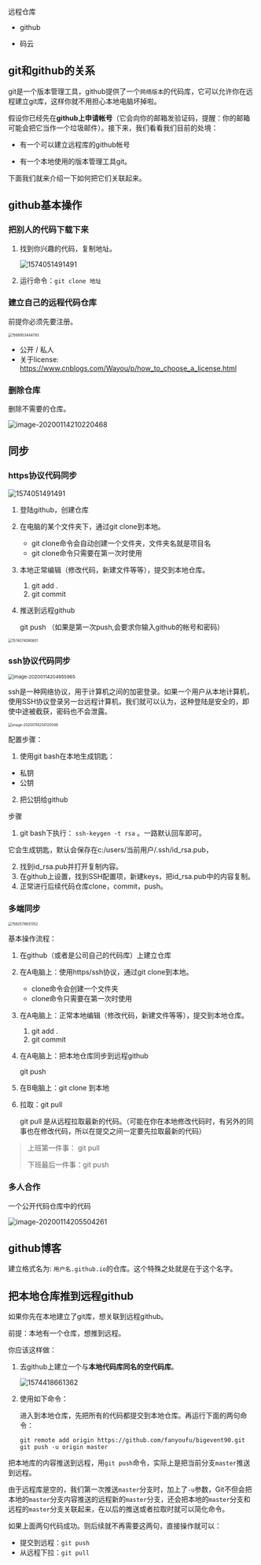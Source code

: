 远程仓库

- github

- 码云



## git和github的关系

git是一个版本管理工具，github提供了一个`网络版本`的代码库，它可以允许你在远程建立git库，这样你就不用担心本地电脑坏掉啦。

假设你已经先在**github上申请帐号**（它会向你的邮箱发验证码，提醒：你的邮箱可能会把它当作一个垃圾邮件）。接下来，我们看看我们目前的处境：

- 有一个可以建立远程库的github帐号

- 有一个本地使用的版本管理工具git。

下面我们就来介绍一下如何把它们关联起来。

## github基本操作

### 把别人的代码下载下来

1. 找到你兴趣的代码，复制地址。

   ![1574051491491](asset/1574051491491.png)

2. 运行命令：`git clone 地址`

### 建立自己的远程代码仓库

前提你必须先要注册。

<img src="asset/1568953444783.png" alt="1568953444783" style="zoom:50%;" />

- 公开 / 私人 
- 关于license: https://www.cnblogs.com/Wayou/p/how_to_choose_a_license.html

### 删除仓库

删除不需要的仓库。

![image-20200114210220468](asset/image-20200114210220468.png)

## 同步



### https协议代码同步

![1574051491491](asset/1574051491491.png)

1. 登陆github，创建仓库

2. 在电脑的某个文件夹下，通过git clone到本地。

   - git clone命令会自动创建一个文件夹，文件夹名就是项目名
   - git clone命令只需要在第一次时使用

3. 本地正常编辑（修改代码，新建文件等等），提交到本地仓库。

   1. git add .
   2. git commit

4. 推送到远程github

   git push  （如果是第一次push,会要求你输入github的帐号和密码）

<img src="asset/1574074090801.png" alt="1574074090801" style="zoom:50%;" />



### ssh协议代码同步

<img src="asset/image-20200114204955965.png" alt="image-20200114204955965" style="zoom: 67%;" />

ssh是一种网络协议，用于计算机之间的加密登录。如果一个用户从本地计算机，使用SSH协议登录另一台远程计算机，我们就可以认为，这种登陆是安全的，即使中途被截获，密码也不会泄露。



<img src="asset/image-20200114204120048.png" alt="image-20200114204120048" style="zoom: 50%;" />

配置步骤：

1. 使用git bash在本地生成钥匙：

- 私钥
- 公钥 

2. 把公钥给github



步骤

1. git bash下执行： `ssh-keygen -t rsa` 。一路默认回车即可。 

它会生成钥匙，默认会保存在c:/users/当前用户/.ssh/id_rsa.pub，

2. 找到id_rsa.pub并打开复制内容。
3. 在github上设置，找到SSH配置项，新建keys，把id_rsa.pub中的内容复制。
4. 正常进行后续代码仓库clone，commit，push。





### 多端同步

<img src="./asset/1562578831352.png" alt="1562578831352" style="zoom:50%;" />

基本操作流程：

1. 在github（或者是公司自己的代码库）上建立仓库

2. 在A电脑上：使用https/ssh协议，通过git clone到本地。

   - clone命令会创建一个文件夹
   - clone命令只需要在第一次时使用

3. 在A电脑上：正常本地编辑（修改代码，新建文件等等），提交到本地仓库。

   1. git add .
   2. git commit

4. 在A电脑上：把本地仓库同步到远程github

   git push

5. 在B电脑上：git clone 到本地

6. 拉取：git pull 

   git pull  是从远程拉取最新的代码。（可能在你在本地修改代码时，有另外的同事也在修改代码，所以在提交之间一定要先拉取最新的代码）

> 上班第一件事： git pull
>
> 下班最后一件事：git push

### 多人合作

一个公开代码仓库中的代码

![image-20200114205504261](asset/image-20200114205504261.png)

## github博客

建立格式名为: `用户名.github.io`的仓库。这个特殊之处就是在于这个名字。



## 把本地仓库推到远程github

如果你先在本地建立了git库，想关联到远程github。

前提：本地有一个仓库，想推到远程。

你应该这样做：

1. 去github上建立一个与**本地代码库同名的空代码库**。

   ![1574418661362](asset/1574418661362.png)

2. 使用如下命令：

   进入到本地仓库，先把所有的代码都提交到本地仓库。再运行下面的两句命令：

   ```
   git remote add origin https://github.com/fanyoufu/bigevent90.git
   git push -u origin master
   ```

   

把本地库的内容推送到远程，用`git push`命令，实际上是把当前分支`master`推送到远程。

由于远程库是空的，我们第一次推送`master`分支时，加上了`-u`参数，Git不但会把本地的`master`分支内容推送的远程新的`master`分支，还会把本地的`master`分支和远程的`master`分支关联起来，在以后的推送或者拉取时就可以简化命令。

如果上面两句代码成功。则后续就不再需要这两句，直接操作就可以：

- 提交到远程：`git push`
- 从远程下拉：`git pull`


